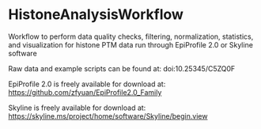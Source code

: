 # HistoneAnalysisWorkflow
Workflow to perform data quality checks, filtering, normalization, statistics, and visualization for histone PTM data run through EpiProfile 2.0 or Skyline software

Raw data and example scripts can be found at: doi:10.25345/C5ZQ0F

EpiProfile 2.0 is freely available for download at: https://github.com/zfyuan/EpiProfile2.0_Family

Skyline is freely available for download at: https://skyline.ms/project/home/software/Skyline/begin.view
